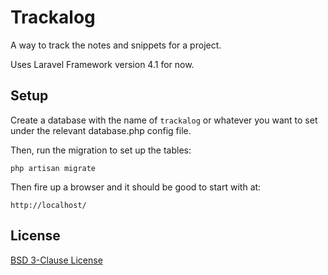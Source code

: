 # Trackalog

A way to track the notes and snippets for a project.

Uses Laravel Framework version 4.1 for now.

## Setup

Create a database with the name of `trackalog` or whatever you want to set 
under the relevant database.php config file. 

Then, run the migration to set up the tables:

    php artisan migrate

Then fire up a browser and it should be good to start with at:

    http://localhost/

## License

[BSD 3-Clause License](http://opensource.org/licenses/BSD-3-Clause)

